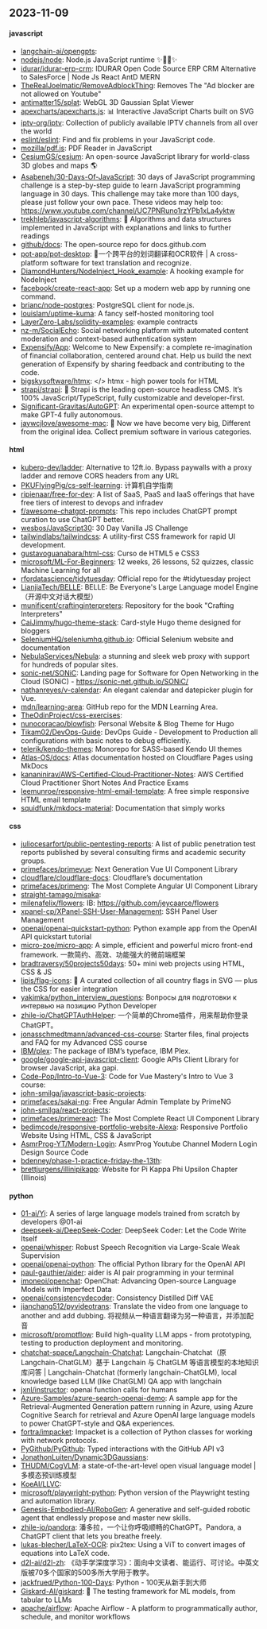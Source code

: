 ## 2023-11-09

#### javascript
* [langchain-ai/opengpts](https://github.com/langchain-ai/opengpts): 
* [nodejs/node](https://github.com/nodejs/node): Node.js JavaScript runtime ✨🐢🚀✨
* [idurar/idurar-erp-crm](https://github.com/idurar/idurar-erp-crm): IDURAR Open Code Source ERP CRM Alternative to SalesForce | Node Js React AntD MERN
* [TheRealJoelmatic/RemoveAdblockThing](https://github.com/TheRealJoelmatic/RemoveAdblockThing): Removes The "Ad blocker are not allowed on Youtube"
* [antimatter15/splat](https://github.com/antimatter15/splat): WebGL 3D Gaussian Splat Viewer
* [apexcharts/apexcharts.js](https://github.com/apexcharts/apexcharts.js): 📊 Interactive JavaScript Charts built on SVG
* [iptv-org/iptv](https://github.com/iptv-org/iptv): Collection of publicly available IPTV channels from all over the world
* [eslint/eslint](https://github.com/eslint/eslint): Find and fix problems in your JavaScript code.
* [mozilla/pdf.js](https://github.com/mozilla/pdf.js): PDF Reader in JavaScript
* [CesiumGS/cesium](https://github.com/CesiumGS/cesium): An open-source JavaScript library for world-class 3D globes and maps 🌎
* [Asabeneh/30-Days-Of-JavaScript](https://github.com/Asabeneh/30-Days-Of-JavaScript): 30 days of JavaScript programming challenge is a step-by-step guide to learn JavaScript programming language in 30 days. This challenge may take more than 100 days, please just follow your own pace. These videos may help too: https://www.youtube.com/channel/UC7PNRuno1rzYPb1xLa4yktw
* [trekhleb/javascript-algorithms](https://github.com/trekhleb/javascript-algorithms): 📝 Algorithms and data structures implemented in JavaScript with explanations and links to further readings
* [github/docs](https://github.com/github/docs): The open-source repo for docs.github.com
* [pot-app/pot-desktop](https://github.com/pot-app/pot-desktop): 🌈一个跨平台的划词翻译和OCR软件 | A cross-platform software for text translation and recognize.
* [DiamondHunters/NodeInject_Hook_example](https://github.com/DiamondHunters/NodeInject_Hook_example): A hooking example for NodeInject
* [facebook/create-react-app](https://github.com/facebook/create-react-app): Set up a modern web app by running one command.
* [brianc/node-postgres](https://github.com/brianc/node-postgres): PostgreSQL client for node.js.
* [louislam/uptime-kuma](https://github.com/louislam/uptime-kuma): A fancy self-hosted monitoring tool
* [LayerZero-Labs/solidity-examples](https://github.com/LayerZero-Labs/solidity-examples): example contracts
* [nz-m/SocialEcho](https://github.com/nz-m/SocialEcho): Social networking platform with automated content moderation and context-based authentication system
* [Expensify/App](https://github.com/Expensify/App): Welcome to New Expensify: a complete re-imagination of financial collaboration, centered around chat. Help us build the next generation of Expensify by sharing feedback and contributing to the code.
* [bigskysoftware/htmx](https://github.com/bigskysoftware/htmx): </> htmx - high power tools for HTML
* [strapi/strapi](https://github.com/strapi/strapi): 🚀 Strapi is the leading open-source headless CMS. It’s 100% JavaScript/TypeScript, fully customizable and developer-first.
* [Significant-Gravitas/AutoGPT](https://github.com/Significant-Gravitas/AutoGPT): An experimental open-source attempt to make GPT-4 fully autonomous.
* [jaywcjlove/awesome-mac](https://github.com/jaywcjlove/awesome-mac):  Now we have become very big, Different from the original idea. Collect premium software in various categories.

#### html
* [kubero-dev/ladder](https://github.com/kubero-dev/ladder): Alternative to 12ft.io. Bypass paywalls with a proxy ladder and remove CORS headers from any URL
* [PKUFlyingPig/cs-self-learning](https://github.com/PKUFlyingPig/cs-self-learning): 计算机自学指南
* [ripienaar/free-for-dev](https://github.com/ripienaar/free-for-dev): A list of SaaS, PaaS and IaaS offerings that have free tiers of interest to devops and infradev
* [f/awesome-chatgpt-prompts](https://github.com/f/awesome-chatgpt-prompts): This repo includes ChatGPT prompt curation to use ChatGPT better.
* [wesbos/JavaScript30](https://github.com/wesbos/JavaScript30): 30 Day Vanilla JS Challenge
* [tailwindlabs/tailwindcss](https://github.com/tailwindlabs/tailwindcss): A utility-first CSS framework for rapid UI development.
* [gustavoguanabara/html-css](https://github.com/gustavoguanabara/html-css): Curso de HTML5 e CSS3
* [microsoft/ML-For-Beginners](https://github.com/microsoft/ML-For-Beginners): 12 weeks, 26 lessons, 52 quizzes, classic Machine Learning for all
* [rfordatascience/tidytuesday](https://github.com/rfordatascience/tidytuesday): Official repo for the #tidytuesday project
* [LianjiaTech/BELLE](https://github.com/LianjiaTech/BELLE): BELLE: Be Everyone's Large Language model Engine（开源中文对话大模型）
* [munificent/craftinginterpreters](https://github.com/munificent/craftinginterpreters): Repository for the book "Crafting Interpreters"
* [CaiJimmy/hugo-theme-stack](https://github.com/CaiJimmy/hugo-theme-stack): Card-style Hugo theme designed for bloggers
* [SeleniumHQ/seleniumhq.github.io](https://github.com/SeleniumHQ/seleniumhq.github.io): Official Selenium website and documentation
* [NebulaServices/Nebula](https://github.com/NebulaServices/Nebula): a stunning and sleek web proxy with support for hundreds of popular sites.
* [sonic-net/SONiC](https://github.com/sonic-net/SONiC): Landing page for Software for Open Networking in the Cloud (SONiC) - https://sonic-net.github.io/SONiC/
* [nathanreyes/v-calendar](https://github.com/nathanreyes/v-calendar): An elegant calendar and datepicker plugin for Vue.
* [mdn/learning-area](https://github.com/mdn/learning-area): GitHub repo for the MDN Learning Area.
* [TheOdinProject/css-exercises](https://github.com/TheOdinProject/css-exercises): 
* [nunocoracao/blowfish](https://github.com/nunocoracao/blowfish): Personal Website & Blog Theme for Hugo
* [Tikam02/DevOps-Guide](https://github.com/Tikam02/DevOps-Guide): DevOps Guide - Development to Production all configurations with basic notes to debug efficiently.
* [telerik/kendo-themes](https://github.com/telerik/kendo-themes): Monorepo for SASS-based Kendo UI themes
* [Atlas-OS/docs](https://github.com/Atlas-OS/docs): Atlas documentation hosted on Cloudflare Pages using MkDocs
* [kananinirav/AWS-Certified-Cloud-Practitioner-Notes](https://github.com/kananinirav/AWS-Certified-Cloud-Practitioner-Notes): AWS Certified Cloud Practitioner Short Notes And Practice Exams
* [leemunroe/responsive-html-email-template](https://github.com/leemunroe/responsive-html-email-template): A free simple responsive HTML email template
* [squidfunk/mkdocs-material](https://github.com/squidfunk/mkdocs-material): Documentation that simply works

#### css
* [juliocesarfort/public-pentesting-reports](https://github.com/juliocesarfort/public-pentesting-reports): A list of public penetration test reports published by several consulting firms and academic security groups.
* [primefaces/primevue](https://github.com/primefaces/primevue): Next Generation Vue UI Component Library
* [cloudflare/cloudflare-docs](https://github.com/cloudflare/cloudflare-docs): Cloudflare’s documentation
* [primefaces/primeng](https://github.com/primefaces/primeng): The Most Complete Angular UI Component Library
* [straight-tamago/misaka](https://github.com/straight-tamago/misaka): 
* [milenafelix/flowers](https://github.com/milenafelix/flowers): IB: https://github.com/jeycaarce/flowers
* [xpanel-cp/XPanel-SSH-User-Management](https://github.com/xpanel-cp/XPanel-SSH-User-Management): SSH Panel User Management
* [openai/openai-quickstart-python](https://github.com/openai/openai-quickstart-python): Python example app from the OpenAI API quickstart tutorial
* [micro-zoe/micro-app](https://github.com/micro-zoe/micro-app): A simple, efficient and powerful micro front-end framework. 一款简约、高效、功能强大的微前端框架
* [bradtraversy/50projects50days](https://github.com/bradtraversy/50projects50days): 50+ mini web projects using HTML, CSS & JS
* [lipis/flag-icons](https://github.com/lipis/flag-icons): 🎏 A curated collection of all country flags in SVG — plus the CSS for easier integration
* [yakimka/python_interview_questions](https://github.com/yakimka/python_interview_questions): Вопросы для подготовки к интервью на позицию Python Developer
* [zhile-io/ChatGPTAuthHelper](https://github.com/zhile-io/ChatGPTAuthHelper): 一个简单的Chrome插件，用来帮助你登录ChatGPT。
* [jonasschmedtmann/advanced-css-course](https://github.com/jonasschmedtmann/advanced-css-course): Starter files, final projects and FAQ for my Advanced CSS course
* [IBM/plex](https://github.com/IBM/plex): The package of IBM’s typeface, IBM Plex.
* [google/google-api-javascript-client](https://github.com/google/google-api-javascript-client): Google APIs Client Library for browser JavaScript, aka gapi.
* [Code-Pop/Intro-to-Vue-3](https://github.com/Code-Pop/Intro-to-Vue-3): Code for Vue Mastery's Intro to Vue 3 course:
* [john-smilga/javascript-basic-projects](https://github.com/john-smilga/javascript-basic-projects): 
* [primefaces/sakai-ng](https://github.com/primefaces/sakai-ng): Free Angular Admin Template by PrimeNG
* [john-smilga/react-projects](https://github.com/john-smilga/react-projects): 
* [primefaces/primereact](https://github.com/primefaces/primereact): The Most Complete React UI Component Library
* [bedimcode/responsive-portfolio-website-Alexa](https://github.com/bedimcode/responsive-portfolio-website-Alexa): Responsive Portfolio Website Using HTML, CSS & JavaScript
* [AsmrProg-YT/Modern-Login](https://github.com/AsmrProg-YT/Modern-Login): AsmrProg Youtube Channel Modern Login Design Source Code
* [bdenney/phase-1-practice-friday-the-13th](https://github.com/bdenney/phase-1-practice-friday-the-13th): 
* [brettjurgens/illinipikapp](https://github.com/brettjurgens/illinipikapp): Website for Pi Kappa Phi Upsilon Chapter (Illinois)

#### python
* [01-ai/Yi](https://github.com/01-ai/Yi): A series of large language models trained from scratch by developers @01-ai
* [deepseek-ai/DeepSeek-Coder](https://github.com/deepseek-ai/DeepSeek-Coder): DeepSeek Coder: Let the Code Write Itself
* [openai/whisper](https://github.com/openai/whisper): Robust Speech Recognition via Large-Scale Weak Supervision
* [openai/openai-python](https://github.com/openai/openai-python): The official Python library for the OpenAI API
* [paul-gauthier/aider](https://github.com/paul-gauthier/aider): aider is AI pair programming in your terminal
* [imoneoi/openchat](https://github.com/imoneoi/openchat): OpenChat: Advancing Open-source Language Models with Imperfect Data
* [openai/consistencydecoder](https://github.com/openai/consistencydecoder): Consistency Distilled Diff VAE
* [jianchang512/pyvideotrans](https://github.com/jianchang512/pyvideotrans): Translate the video from one language to another and add dubbing. 将视频从一种语言翻译为另一种语言，并添加配音
* [microsoft/promptflow](https://github.com/microsoft/promptflow): Build high-quality LLM apps - from prototyping, testing to production deployment and monitoring.
* [chatchat-space/Langchain-Chatchat](https://github.com/chatchat-space/Langchain-Chatchat): Langchain-Chatchat（原Langchain-ChatGLM）基于 Langchain 与 ChatGLM 等语言模型的本地知识库问答 | Langchain-Chatchat (formerly langchain-ChatGLM), local knowledge based LLM (like ChatGLM) QA app with langchain
* [jxnl/instructor](https://github.com/jxnl/instructor): openai function calls for humans
* [Azure-Samples/azure-search-openai-demo](https://github.com/Azure-Samples/azure-search-openai-demo): A sample app for the Retrieval-Augmented Generation pattern running in Azure, using Azure Cognitive Search for retrieval and Azure OpenAI large language models to power ChatGPT-style and Q&A experiences.
* [fortra/impacket](https://github.com/fortra/impacket): Impacket is a collection of Python classes for working with network protocols.
* [PyGithub/PyGithub](https://github.com/PyGithub/PyGithub): Typed interactions with the GitHub API v3
* [JonathonLuiten/Dynamic3DGaussians](https://github.com/JonathonLuiten/Dynamic3DGaussians): 
* [THUDM/CogVLM](https://github.com/THUDM/CogVLM): a state-of-the-art-level open visual language model | 多模态预训练模型
* [KoeAI/LLVC](https://github.com/KoeAI/LLVC): 
* [microsoft/playwright-python](https://github.com/microsoft/playwright-python): Python version of the Playwright testing and automation library.
* [Genesis-Embodied-AI/RoboGen](https://github.com/Genesis-Embodied-AI/RoboGen): A generative and self-guided robotic agent that endlessly propose and master new skills.
* [zhile-io/pandora](https://github.com/zhile-io/pandora): 潘多拉，一个让你呼吸顺畅的ChatGPT。Pandora, a ChatGPT client that lets you breathe freely.
* [lukas-blecher/LaTeX-OCR](https://github.com/lukas-blecher/LaTeX-OCR): pix2tex: Using a ViT to convert images of equations into LaTeX code.
* [d2l-ai/d2l-zh](https://github.com/d2l-ai/d2l-zh): 《动手学深度学习》：面向中文读者、能运行、可讨论。中英文版被70多个国家的500多所大学用于教学。
* [jackfrued/Python-100-Days](https://github.com/jackfrued/Python-100-Days): Python - 100天从新手到大师
* [Giskard-AI/giskard](https://github.com/Giskard-AI/giskard): 🐢 The testing framework for ML models, from tabular to LLMs
* [apache/airflow](https://github.com/apache/airflow): Apache Airflow - A platform to programmatically author, schedule, and monitor workflows
